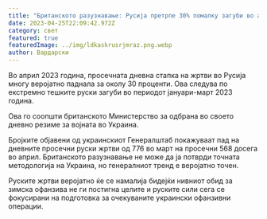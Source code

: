 ```yaml
---
title: "Британското разузнавање: Русија претрпе 30% помалку загуби во април"
date: 2023-04-25T22:09:42.972Z
category: свет
featured: true
featuredImage: ../img/ldkaskrusrjmraz.png.webp
author: Вардарски
---
```


Во април 2023 година, просечната дневна стапка на жртви во Русија многу веројатно паднала за околу 30 проценти. Ова следува по екстремно тешките руски загуби во периодот јануари-март 2023 година.

Ова го соопшти британското Министерство за одбрана во своето дневно резиме за војната во Украина.

Бројките објавени од украинскиот Генералштаб покажуваат пад на дневните просечни руски жртви од 776 во март на просечни 568 досега во април. Британското разузнавање не може да ја потврди точната методологија на Украина, но генералниот тренд е веројатно точен.

Руските жртви веројатно ќе се намалија бидејќи нивниот обид за зимска офанзива не ги постигна целите и руските сили сега се фокусирани на подготовка за очекуваните украински офанзивни операции.
